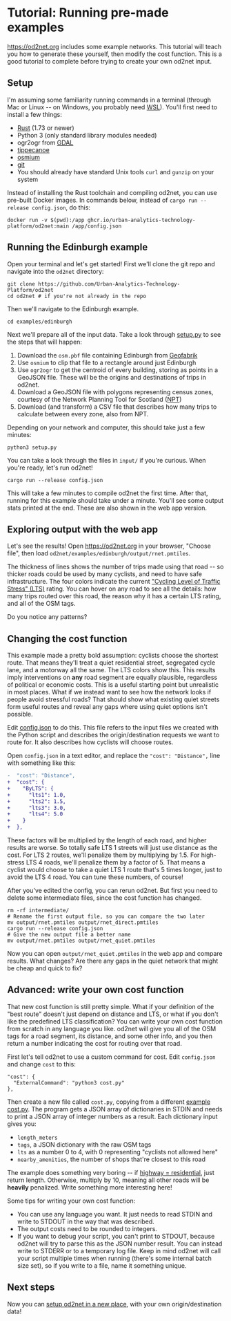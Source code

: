 # Tutorial: Running pre-made examples

<https://od2net.org> includes some example networks. This tutorial will teach
you how to generate these yourself, then modify the cost function. This is a
good tutorial to complete before trying to create your own od2net input.

## Setup

I'm assuming some familiarity running commands in a terminal (through Mac or
Linux -- on Windows, you probably need
[WSL](https://learn.microsoft.com/en-us/windows/wsl/install)). You'll first
need to install a few things:

- [Rust](https://www.rust-lang.org/tools/install) (1.73 or newer)
- Python 3 (only standard library modules needed)
- ogr2ogr from [GDAL](https://gdal.org/download.html)
- [tippecanoe](https://github.com/felt/tippecanoe)
- [osmium](https://osmcode.org/osmium-tool/manual.html#installation)
- [git](https://git-scm.com/downloads)
- You should already have standard Unix tools `curl` and `gunzip` on your system

Instead of installing the Rust toolchain and compiling od2net, you can use pre-built Docker images. In commands below, instead of `cargo run --release config.json`, do this:

```shell
docker run -v $(pwd):/app ghcr.io/urban-analytics-technology-platform/od2net:main /app/config.json
```

## Running the Edinburgh example

Open your terminal and let's get started! First we'll clone the git repo and
navigate into the `od2net` directory:

```shell
git clone https://github.com/Urban-Analytics-Technology-Platform/od2net
cd od2net # if you're not already in the repo
```

Then we'll navigate to the Edinburgh example.

```shell
cd examples/edinburgh
```

Next we'll prepare all of the input data. Take a look through
[setup.py](https://github.com/Urban-Analytics-Technology-Platform/od2net/blob/main/examples/edinburgh/setup.py)
to see the steps that will happen:

1.  Download the `osm.pbf` file containing Edinburgh from [Geofabrik](https://download.geofabrik.de/europe/great-britain/scotland.html)
2.  Use `osmium` to clip that file to a rectangle around just Edinburgh
3.  Use `ogr2ogr` to get the centroid of every building, storing as points in a GeoJSON file. These will be the origins and destinations of trips in od2net.
4.  Download a GeoJSON file with polygons representing census zones, courtesy of the Network Planning Tool for Scotland ([NPT](https://www.npt.scot))
5.  Download (and transform) a CSV file that describes how many trips to calculate between every zone, also from NPT.

Depending on your network and computer, this should take just a few minutes:

```shell
python3 setup.py
```

You can take a look through the files in `input/` if you're curious. When you're ready, let's run od2net!

```shell
cargo run --release config.json
```

This will take a few minutes to compile od2net the first time. After that,
running for this example should take under a minute. You'll see some output
stats printed at the end. These are also shown in the web app version.

## Exploring output with the web app

Let's see the results! Open <https://od2net.org> in your browser, "Choose
file", then load `od2net/examples/edinburgh/output/rnet.pmtiles`.

The thickness of lines shows the number of trips made using that road -- so thicker roads could be used by many cyclists, and need to have safe infrastructure. The four colors indicate the current ["Cycling Level of Traffic Stress" (LTS)](https://maps.bikeottawa.ca/lts/) rating. You can hover on any road to see all the details: how many trips routed over this road, the reason why it has a certain LTS rating, and all of the OSM tags.

Do you notice any patterns?

## Changing the cost function

This example made a pretty bold assumption: cyclists choose the shortest route. That means they'll treat a quiet residential street, segregated cycle lane, and a motorway all the same. The LTS colors show this. This results imply interventions on **any** road segment are equally plausible, regardless of political or economic costs. This is a useful starting point but unrealistic in most places. What if we instead want to see how the network looks if people avoid stressful roads? That should show what existing quiet streets form useful routes and reveal any gaps where using quiet options isn't possible.

Edit [config.json](https://github.com/Urban-Analytics-Technology-Platform/od2net/blob/main/examples/edinburgh/config.json) to do this. This file refers to the input files we created with the Python script and describes the origin/destination requests we want to route for. It also describes how cyclists will choose routes.

Open `config.json` in a text editor, and replace the `"cost": "Distance",` line with something like this:

```diff
-  "cost": "Distance",
+  "cost": {
+    "ByLTS": {
+      "lts1": 1.0,
+      "lts2": 1.5,
+      "lts3": 3.0,
+      "lts4": 5.0
+    }
+  },
```

These factors will be multiplied by the length of each road, and higher results are worse. So totally safe LTS 1 streets will just use distance as the cost. For LTS 2 routes, we'll penalize them by multiplying by 1.5. For high-stress LTS 4 roads, we'll penalize them by a factor of 5. That means a cyclist would choose to take a quiet LTS 1 route that's 5 times longer, just to avoid the LTS 4 road. You can tune these numbers, of course!

After you've edited the config, you can rerun od2net. But first you need to delete some intermediate files, since the cost function has changed.

```shell
rm -rf intermediate/ 
# Rename the first output file, so you can compare the two later
mv output/rnet.pmtiles output/rnet_direct.pmtiles
cargo run --release config.json
# Give the new output file a better name
mv output/rnet.pmtiles output/rnet_quiet.pmtiles
```

Now you can open `output/rnet_quiet.pmtiles` in the web app and compare results. What changes? Are there any gaps in the quiet network that might be cheap and quick to fix?

## Advanced: write your own cost function

That new cost function is still pretty simple. What if your definition of the "best route" doesn't just depend on distance and LTS, or what if you don't like the predefined LTS classification? You can write your own cost function from scratch in any language you like. od2net will give you all of the OSM tags for a road segment, its distance, and some other info, and you then return a number indicating the cost for routing over that road.

First let's tell od2net to use a custom command for cost. Edit `config.json` and change `cost` to this:

```
"cost": {
  "ExternalCommand": "python3 cost.py"
},
```

Then create a new file called `cost.py`, copying from a different [example cost.py](https://github.com/Urban-Analytics-Technology-Platform/od2net/blob/main/examples/edinburgh/example_cost.py). The program gets a JSON array of dictionaries in STDIN and needs to print a JSON array of integer numbers as a result. Each dictionary input gives you:

- `length_meters`
- `tags`, a JSON dictionary with the raw OSM tags
- `lts` as a number 0 to 4, with 0 representing "cyclists not allowed here"
- `nearby_amenities`, the number of shops that're closest to this road

The example does something very boring -- if [highway = residential](https://wiki.openstreetmap.org/wiki/Tag:highway%3Dresidential), just return length. Otherwise, multiply by 10, meaning all other roads will be **heavily** penalized. Write something more interesting here!

Some tips for writing your own cost function:

- You can use any language you want. It just needs to read STDIN and write to STDOUT in the way that was described.
- The output costs need to be rounded to integers.
- If you want to debug your script, you can't print to STDOUT, because od2net will try to parse this as the JSON number result. You can instead write to STDERR or to a temporary log file. Keep in mind od2net will call your script multiple times when running (there's some internal batch size set), so if you write to a file, name it something unique.

## Next steps

Now you can [setup od2net in a new place](tutorial_new_area.md), with your own origin/destination data!
